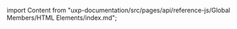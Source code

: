 
import Content from "uxp-documentation/src/pages/api/reference-js/Global Members/HTML Elements/index.md";

<Content query="product=photoshop"/>
